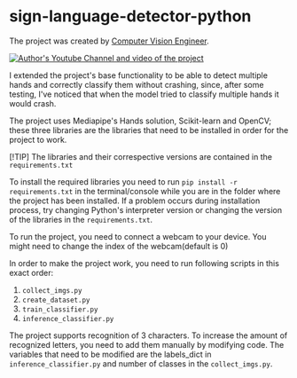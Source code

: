 # sign-language-detector-python

The project was created by [Computer Vision Engineer](https://github.com/computervisioneng).

[![Author's Youtube Channel and video of the project](https://img.youtube.com/vi/MJCSjXepaAM/0.jpg)](https://www.youtube.com/watch?v=MJCSjXepaAM)


I extended the project's base functionality to be able to detect multiple hands and correctly classify them without crashing, since, after some testing, I've noticed that when the model tried to classify multiple hands it would crash.

The project uses Mediapipe's Hands solution, Scikit-learn and OpenCV; these three libraries are the libraries that need to be installed in order for the project to work.

[!TIP]
The libraries and their correspective versions are contained in the `requirements.txt`

To install the required libraries you need to run `pip install -r requirements.txt` in the terminal/console while you are in the folder where the project has been installed.
If a problem occurs during installation process, try changing Python's interpreter version or changing the version of the libraries in the `requirements.txt`.

To run the project, you need to connect a webcam to your device. You might need to change the index of the webcam(default is 0)

In order to make the project work, you need to run following scripts in this exact order:
1. `collect_imgs.py`
2. `create_dataset.py`
3. `train_classifier.py`
4. `inference_classifier.py`

The project supports recognition of 3 characters. To increase the amount of recognized letters, you need to add them manually by modifying code. The variables that need to be modified are the labels_dict in `inference_classifier.py` and number of classes in the `collect_imgs.py`.








